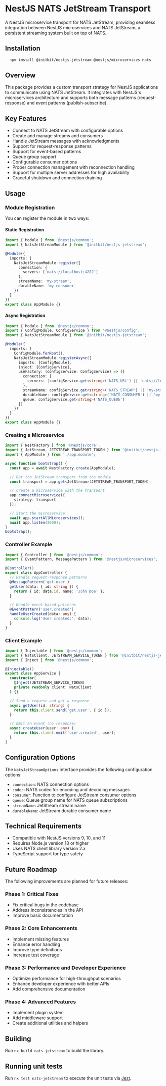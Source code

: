 # NestJS NATS JetStream Transport

A NestJS microservice transport for NATS JetStream, providing seamless integration between NestJS microservices and NATS JetStream, a persistent streaming system built on top of NATS.

## Installation

```bash
  npm install @initbit/nestjs-jetstream @nestjs/microservices nats
```

## Overview

This package provides a custom transport strategy for NestJS applications to communicate using NATS JetStream. It integrates with NestJS's microservices architecture and supports both message patterns (request-response) and event patterns (publish-subscribe).

## Key Features

- Connect to NATS JetStream with configurable options
- Create and manage streams and consumers
- Handle JetStream messages with acknowledgments
- Support for request-response patterns
- Support for event-based patterns
- Queue group support
- Configurable consumer options
- Proper connection management with reconnection handling
- Support for multiple server addresses for high availability
- Graceful shutdown and connection draining

## Usage

### Module Registration

You can register the module in two ways:

#### Static Registration

```typescript
import { Module } from '@nestjs/common';
import { NatsJetStreamModule } from '@initbit/nestjs-jetstream';

@Module({
  imports: [
    NatsJetStreamModule.register({
      connection: {
        servers: ['nats://localhost:4222']
      },
      streamName: 'my-stream',
      durableName: 'my-consumer'
    })
  ]
})
export class AppModule {}
```

#### Async Registration

```typescript
import { Module } from '@nestjs/common';
import { ConfigModule, ConfigService } from '@nestjs/config';
import { NatsJetStreamModule } from '@initbit/nestjs-jetstream';

@Module({
  imports: [
    ConfigModule.forRoot(),
    NatsJetStreamModule.registerAsync({
      imports: [ConfigModule],
      inject: [ConfigService],
      useFactory: (configService: ConfigService) => ({
        connection: {
          servers: [configService.get<string>('NATS_URL') || 'nats://localhost:4222']
        },
        streamName: configService.get<string>('NATS_STREAM') || 'my-stream',
        durableName: configService.get<string>('NATS_CONSUMER') || 'my-consumer',
        queue: configService.get<string>('NATS_QUEUE')
      })
    })
  ]
})
export class AppModule {}
```

### Creating a Microservice

```typescript
import { NestFactory } from '@nestjs/core';
import { JetStream, JETSTREAM_TRANSPORT_TOKEN } from '@initbit/nestjs-jetstream';
import { AppModule } from './app.module';

async function bootstrap() {
  const app = await NestFactory.create(AppModule);

  // Get the JetStream transport from the module
  const transport = app.get<JetStream>(JETSTREAM_TRANSPORT_TOKEN);

  // Create a microservice with the transport
  app.connectMicroservice({
    strategy: transport
  });

  // Start the microservice
  await app.startAllMicroservices();
  await app.listen(3000);
}
bootstrap();
```

### Controller Example

```typescript
import { Controller } from '@nestjs/common';
import { EventPattern, MessagePattern } from '@nestjs/microservices';

@Controller()
export class AppController {
  // Handle request-response patterns
  @MessagePattern('get.user')
  getUser(data: { id: string }) {
    return { id: data.id, name: 'John Doe' };
  }

  // Handle event-based patterns
  @EventPattern('user.created')
  handleUserCreated(data: any) {
    console.log('User created:', data);
  }
}
```

### Client Example

```typescript
import { Injectable } from '@nestjs/common';
import { NatsClient, JETSTREAM_SERVICE_TOKEN } from '@initbit/nestjs-jetstream';
import { Inject } from '@nestjs/common';

@Injectable()
export class AppService {
  constructor(
    @Inject(JETSTREAM_SERVICE_TOKEN)
    private readonly client: NatsClient
  ) {}

  // Send a request and get a response
  async getUser(id: string) {
    return this.client.send('get.user', { id });
  }

  // Emit an event (no response)
  async createUser(user: any) {
    return this.client.emit('user.created', user);
  }
}
```

## Configuration Options

The `NatsJetStreamOptions` interface provides the following configuration options:

- `connection`: NATS connection options
- `codec`: NATS codec for encoding and decoding messages
- `consumer`: Function to configure JetStream consumer options
- `queue`: Queue group name for NATS queue subscriptions
- `streamName`: JetStream stream name
- `durableName`: JetStream durable consumer name

## Technical Requirements

- Compatible with NestJS versions 9, 10, and 11
- Requires Node.js version 18 or higher
- Uses NATS client library version 2.x
- TypeScript support for type safety

## Future Roadmap

The following improvements are planned for future releases:

### Phase 1: Critical Fixes
- Fix critical bugs in the codebase
- Address inconsistencies in the API
- Improve basic documentation

### Phase 2: Core Enhancements
- Implement missing features
- Enhance error handling
- Improve type definitions
- Increase test coverage

### Phase 3: Performance and Developer Experience
- Optimize performance for high-throughput scenarios
- Enhance developer experience with better APIs
- Add comprehensive documentation

### Phase 4: Advanced Features
- Implement plugin system
- Add middleware support
- Create additional utilities and helpers

## Building

Run `nx build nats-jetstream` to build the library.

## Running unit tests

Run `nx test nats-jetstream` to execute the unit tests via [Jest](https://jestjs.io).
